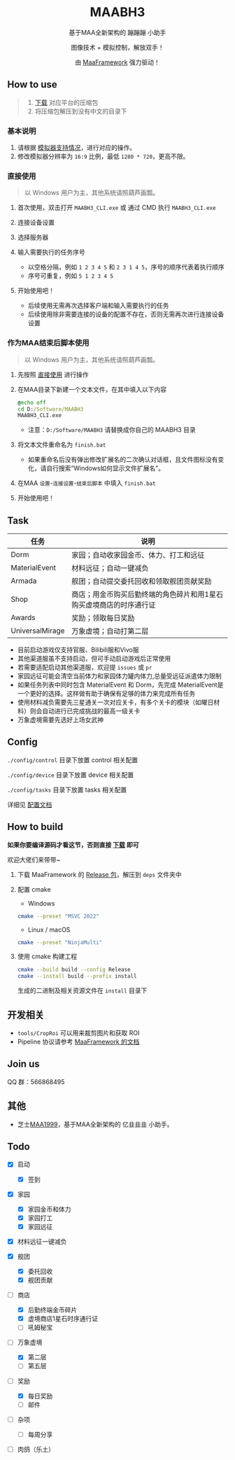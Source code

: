 <!-- markdownlint-disable MD033 MD041 -->
<div align="center">

# MAABH3

基于MAA全新架构的 蹦蹦蹦 小助手

图像技术 + 模拟控制，解放双手！

由 [MaaFramework](https://github.com/MaaXYZ/MaaFramework) 强力驱动！

</div>

## How to use

> 1. [下载](https://github.com/MaaXYZ/MAABH3/releases) 对应平台的压缩包
> 2. 将压缩包解压到没有中文的目录下

### 基本说明

1. 请根据 [模拟器支持情况](https://maa.plus/docs/zh-cn/manual/device/windows.html)，进行对应的操作。
2. 修改模拟器分辨率为 `16:9` 比例，最低 `1280 * 720`，更高不限。

### 直接使用

> 以 Windows 用户为主，其他系统请照葫芦画瓢。

1. 首次使用，双击打开 `MAABH3_CLI.exe` 或 通过 CMD 执行 `MAABH3_CLI.exe`
2. 连接设备设置
3. 选择服务器
4. 输入需要执行的任务序号

    - 以空格分隔，例如 `1 2 3 4 5` 和 `2 3 1 4 5`，序号的顺序代表着执行顺序
    - 序号可重复，例如 `5 1 2 3 4 5`

5. 开始使用吧！

   - 后续使用无需再次选择客户端和输入需要执行的任务
   - 后续使用除非需要连接的设备的配置不存在，否则无需再次进行连接设备设置

### 作为MAA结束后脚本使用

> 以 Windows 用户为主，其他系统请照葫芦画瓢。

1. 先按照 [直接使用](#直接使用) 进行操作
2. 在MAA目录下新建一个文本文件，在其中填入以下内容

    ```bat
    @echo off
    cd D:/Software/MAABH3
    MAABH3_CLI.exe
    ```

   - 注意：`D:/Software/MAABH3` 请替换成你自己的 MAABH3 目录

3. 将文本文件重命名为 `finish.bat`

    - 如果重命名后没有弹出修改扩展名的二次确认对话框，且文件图标没有变化，请自行搜索“Windows如何显示文件扩展名”。

4. 在MAA `设置`-`连接设置`-`结束后脚本` 中填入 `finish.bat`
5. 开始使用吧！

## Task

| 任务 | 说明 |
| ---- | ---- |
| Dorm | 家园；自动收家园金币、体力、打工和远征 |
| MaterialEvent | 材料远征；自动一键减负 |
| Armada | 舰团；自动提交委托回收和领取舰团贡献奖励 |
| Shop | 商店；用金币购买后勤终端的角色碎片和用1星石购买虚境商店的时序通行证 |
| Awards | 奖励；领取每日奖励 |
| UniversalMirage | 万象虚境；自动打第二层 |

- 目前启动游戏仅支持官服、Bilibili服和Vivo服
- 其他渠道服虽不支持启动，但可手动启动游戏后正常使用
- 若需要适配启动其他渠道服，欢迎提 `issues` 或 `pr`
- 家园远征可能会清空当前体力和家园体力罐内体力,总量受远征派遣体力限制
- 如果任务列表中同时包含 MaterialEvent 和 Dorm，先完成 MaterialEvent是一个更好的选择。这样做有助于确保有足够的体力来完成所有任务
- 使用材料减负需要先三星通关一次对应关卡，有多个关卡的模块（如曜日材料）则会自动进行已完成挑战的最高一级关卡
- 万象虚境需要先选好上场女武神

## Config

`./config/control` 目录下放置 control 相关配置

`./config/device` 目录下放置 device 相关配置

`./config/tasks` 目录下放置 tasks 相关配置

详细见 [配置文档](./docs/配置文档.md)

## How to build

**如果你要编译源码才看这节，否则直接 [下载](https://github.com/MaaXYZ/MAABH3/releases) 即可**

欢迎大佬们来带带~

1. 下载 MaaFramework 的 [Release 包](https://github.com/MaaXYZ/MaaFramework/releases)，解压到 `deps` 文件夹中
2. 配置 cmake

    - Windows  

    ```bash
    cmake --preset "MSVC 2022"
    ```

    - Linux / macOS

    ```bash
    cmake --preset "NinjaMulti"
    ```

3. 使用 cmake 构建工程  

    ```bash
    cmake --build build --config Release
    cmake --install build --prefix install
    ```

    生成的二进制及相关资源文件在 `install` 目录下

## 开发相关

- `tools/CropRoi` 可以用来裁剪图片和获取 ROI
- Pipeline 协议请参考 [MaaFramework 的文档](https://github.com/MaaXYZ/MaaFramework/blob/main/docs/zh_cn/3.1-%E4%BB%BB%E5%8A%A1%E6%B5%81%E6%B0%B4%E7%BA%BF%E5%8D%8F%E8%AE%AE.md)

## Join us

QQ 群：566868495

## 其他

- 芝士[MAA1999](https://github.com/MaaXYZ/MAA1999)，基于MAA全新架构的 亿韭韭韭 小助手。

## Todo

- [x] 启动
  - [x] 签到

- [x] 家园
  - [x] 家园金币和体力
  - [x] 家园打工
  - [x] 家园远征

- [x] 材料远征一键减负

- [x] 舰团
  - [x] 委托回收
  - [x] 舰团贡献

- [ ] 商店
  - [x] 后勤终端金币碎片
  - [x] 虚境商店1星石时序通行证
  - [ ] 吼姆秘宝

- [ ] 万象虚境
  - [x] 第二层
  - [ ] 第五层

- [ ] 奖励
  - [x] 每日奖励
  - [ ] 邮件

- [ ] 杂项
  - [ ] 每周分享

- [ ] 肉鸽（乐土）
